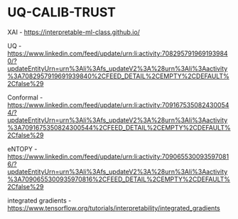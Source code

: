 # UQ-CALIB-TRUST

XAI - https://interpretable-ml-class.github.io/

UQ -  https://www.linkedin.com/feed/update/urn:li:activity:7082957919691939840/?updateEntityUrn=urn%3Ali%3Afs_updateV2%3A%28urn%3Ali%3Aactivity%3A7082957919691939840%2CFEED_DETAIL%2CEMPTY%2CDEFAULT%2Cfalse%29

Conformal - https://www.linkedin.com/feed/update/urn:li:activity:7091675350824300544/?updateEntityUrn=urn%3Ali%3Afs_updateV2%3A%28urn%3Ali%3Aactivity%3A7091675350824300544%2CFEED_DETAIL%2CEMPTY%2CDEFAULT%2Cfalse%29

eNTOPY - https://www.linkedin.com/feed/update/urn:li:activity:7090655300935970816/?updateEntityUrn=urn%3Ali%3Afs_updateV2%3A%28urn%3Ali%3Aactivity%3A7090655300935970816%2CFEED_DETAIL%2CEMPTY%2CDEFAULT%2Cfalse%29

integrated gradients - https://www.tensorflow.org/tutorials/interpretability/integrated_gradients
